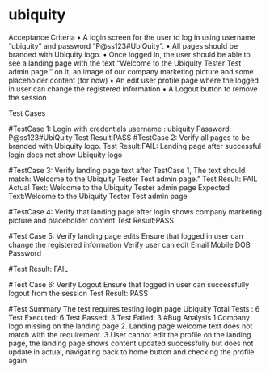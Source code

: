 # ubiquity
Acceptance Criteria
• A login screen for the user to log in using username “ubiquity” and password “P@ss123#UbiQuity”.
• All pages should be branded with Ubiquity logo.
• Once logged in, the user should be able to see a landing page with the text “Welcome to the Ubiquity
Tester Test admin page.” on it, an image of our company marketing picture and some placeholder
content (for now)
• An edit user profile page where the logged in user can change the registered information
• A Logout button to remove the session

Test Cases

#TestCase 1: Login with credentials username : ubiquity Password: P@ss123#UbiQuity 
Test Result:PASS
#TestCase 2:  Verify all pages to be branded with Ubiquity logo.
Test Result:FAIL: Landing page after successful login does not show Ubiquity logo

#TestCase 3: Verify landing page text after TestCase 1,
             The text should match: Welcome to the Ubiquity
Tester Test admin page.”
Test Result: FAIL 
 Actual Text:  Welcome to the Ubiquity Tester admin page
 Expected Text:Welcome to the Ubiquity Tester Test admin page
 
 #TestCase 4: Verify that landing page after login shows company marketing picture and placeholder content
 Test Result:PASS
 
#Test Case 5: Verify landing page edits
 Ensure that logged in user can change the registered information
 Verify user can edit 
 Email
 Mobile
 DOB
 Password
 
 #Test Result: FAIL
 
 #Test Case 6: Verify Logout
 Ensure that logged in user can successfully logout from the session
 Test Result: PASS
 
 #Test Summary
 The test requires testing login page Ubiquity
 Total Tests : 6
 Test Executed: 6
 Test Passed: 3
 Test Failed: 3
 #Bug Analysis
 1.Company logo missing on the landing page
 2. Landing page welcome text does not match with the requirement.
 3.User cannot edit the profile on the landing page, the landing page shows content updated successfully but does not update in actual, navigating back to home button and checking the profile again
 
 
